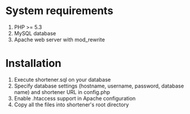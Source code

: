 System requirements
===================
1. PHP >= 5.3
2. MySQL database
3. Apache web server with mod_rewrite


Installation
============
1. Execute shortener.sql on your database
2. Specify database settings (hostname, username, password, database name) and shortener URL in config.php
3. Enable .htaccess support in Apache configuration
4. Copy all the files into shortener's root directory
